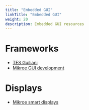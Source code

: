 ```yaml
---
title: "Embedded GUI"
linkTitle: "Embedded GUI"
weight: 20
description: Embedded GUI resources
---
```


# Frameworks
* [TES Guiliani](https://www.guiliani.de/mediawiki/index.php?title=Guiliani:Features)
* [Mikroe GUI development](https://www.mikroe.com/compilers/gui-development-software)

# Displays
* [Mikroe smart displays](https://www.mikroe.com/smart-displays)
